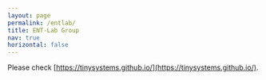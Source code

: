 ```yaml
---
layout: page
permalink: /entlab/
title: ENT-Lab Group
nav: true
horizontal: false
---
```


Please check [https://tinysystems.github.io/](https://tinysystems.github.io/).
